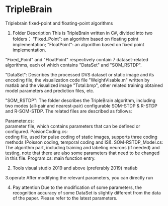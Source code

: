 # TripleBrain
Triplebrain fixed-point and floating-point algorithms



1. Folder Description
This is TripleBrain written in C#, divided into two folders：
"Fixed_Point": an algorithm based on floating point implementation;
"FloatPoint":   an algorithm based on fixed point implementation.

"Fixed_Point" and "FloatPoint" respectively contain 7 dataset-related algorithms, each of which contains "DataSet" and "SOM_RSTDP".

"DataSet": Describes the processed DVS dataset or static image and its encoding file, the visualization code file "WeightVisable.m" written by matlab and the visualized image "Total.bmp", other related training obtained model parameters and prediction files, etc.

"SOM_RSTDP": The folder describes the TripleBrain algorithm, including two modes (all-pair and nearest-pair) configurable SOM-STDP & R-STDP and R-SOM-STDP. The related files are described as follows:

Parameter.cs:  
parameter file, which contains parameters that can be defined or configured.
PoisionCoding.cs:  
coding file, used for pulse coding of static images, supports three coding methods (Poisson coding, temporal coding and ISI).
SOM-RSTDP_Model.cs: 
 The algorithm part, including training and labeling neurons (if needed) and testing, note that there are also some parameters that need to be changed in this file.
Program.cs: 
main function entry.


2. Tools
visual studio 2019 and above (preferably 2019)
matlab


3.operate 
After modifying the relevant parameters, you can directly run


4. Pay attention
Due to the modification of some parameters, the recognition accuracy of some DataSet is slightly different from the data of the paper. Please refer to the latest parameters.
